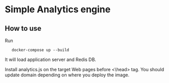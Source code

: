 # Simple Analytics engine

## How to use

Run

```shell
   docker-compose up --build
```

It will load application server and Redis DB.

Install analytics.js on the target Web pages before <\head> tag.
You should update domain depending on where you deploy the image.
